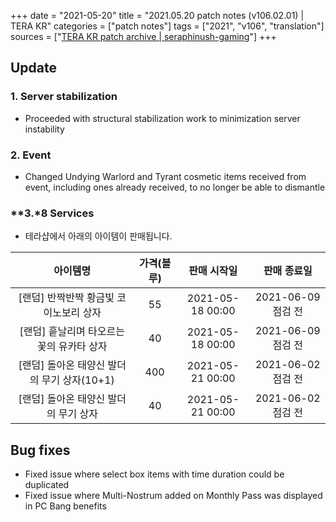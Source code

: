 +++
date = "2021-05-20"
title = "2021.05.20 patch notes (v106.02.01) | TERA KR"
categories = ["patch notes"]
tags = ["2021", "v106", "translation"]
sources = ["[TERA KR patch archive | seraphinush-gaming](/ko/patch/2021/v)"]
+++

## Update

### **1.** Server stabilization
- Proceeded with structural stabilization work to minimization server instability

### **2.** Event
- Changed Undying Warlord and Tyrant cosmetic items received from event, including ones already received, to no longer be able to dismantle

### **3.*8 Services
- 테라샵에서 아래의 아이템이 판매됩니다.

| 아이템명 | 가격(블루) | 판매 시작일 | 판매 종료일 |
| :-: | :-: | :-: | :-: |
| [랜덤] 반짝반짝 황금빛 코이노보리 상자 | 55 | 2021-05-18 00:00 | 2021-06-09 점검 전 |
| [랜덤] 흩날리며 타오르는 꽃의 유카타 상자 | 40 | 2021-05-18 00:00 | 2021-06-09 점검 전 |
| [랜덤] 돌아온 태양신 발더의 무기 상자(10+1) | 400 | 2021-05-21 00:00 | 2021-06-02 점검 전 |
| [랜덤] 돌아온 태양신 발더의 무기 상자 | 40 | 2021-05-21 00:00 | 2021-06-02 점검 전 |

## Bug fixes

- Fixed issue where select box items with time duration could be duplicated
- Fixed issue where Multi-Nostrum added on Monthly Pass was displayed in PC Bang benefits
